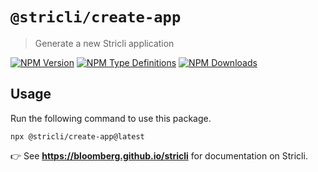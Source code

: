 # `@stricli/create-app`

> Generate a new Stricli application

[![NPM Version](https://img.shields.io/npm/v/@stricli/create-app.svg?style=flat-square)](https://www.npmjs.com/package/@stricli/create-app)
[![NPM Type Definitions](https://img.shields.io/npm/types/@stricli/create-app.svg?style=flat-square)](https://www.npmjs.com/package/@stricli/create-app)
[![NPM Downloads](https://img.shields.io/npm/dm/@stricli/create-app.svg?style=flat-square)](https://www.npmjs.com/package/@stricli/create-app)

## Usage

Run the following command to use this package.

```
npx @stricli/create-app@latest
```

👉 See **https://bloomberg.github.io/stricli** for documentation on Stricli.

